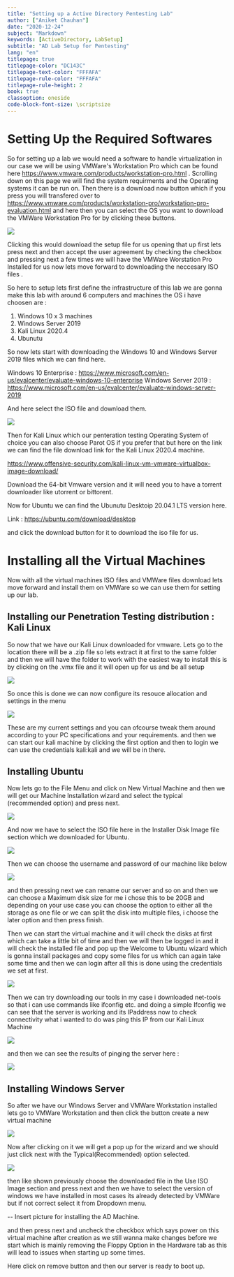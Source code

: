 ```yaml
---
title: "Setting up a Active Directory Pentesting Lab"
author: ["Aniket Chauhan"]
date: "2020-12-24"
subject: "Markdown"
keywords: [ActiveDirectory, LabSetup]
subtitle: "AD Lab Setup for Pentesting"
lang: "en"
titlepage: true
titlepage-color: "DC143C"
titlepage-text-color: "FFFAFA"
titlepage-rule-color: "FFFAFA"
titlepage-rule-height: 2
book: true
classoption: oneside
code-block-font-size: \scriptsize 
---
```



# Setting Up the Required Softwares

So for setting up a lab we would need a software to handle virtualization in our case we will be using VMWare's Workstation Pro which can be found here https://www.vmware.com/products/workstation-pro.html . Scrolling down on this page we will find the system requirments and the Operating systems it can be run on. Then there is a download now button which if you press you will transfered over to https://www.vmware.com/products/workstation-pro/workstation-pro-evaluation.html and here then you can select the OS you want to download the VMWare Workstation Pro for by clicking these buttons.

![](vmware.png)

Clicking this would download the setup file for us opening that up first lets press next and then accept the user agreement by checking the checkbox and pressing next a few times we will have the VMWare Worstation Pro Installed for us now lets move forward to downloading the neccesary ISO files .

So here to setup lets first define the infrastructure of this lab we are gonna make this lab with around 6 computers and machines the OS i have choosen are :

1. Windows 10 x 3 machines 
2. Windows Server 2019
3. Kali Linux 2020.4 
4. Ubunutu 

So now lets start with downloading the Windows 10 and Windows Server 2019 files which we can find here. 

Windows 10 Enterprise : https://www.microsoft.com/en-us/evalcenter/evaluate-windows-10-enterprise
Windows Server 2019 :  https://www.microsoft.com/en-us/evalcenter/evaluate-windows-server-2019

And here select the ISO file and download them.

![](iso.png)

Then for Kali Linux which our penteration testing Operating System of choice you can also choose Parot OS if you prefer that but here on the link we can find the file download link for the Kali Linux 2020.4 machine.

https://www.offensive-security.com/kali-linux-vm-vmware-virtualbox-image-download/

Download the 64-bit Vmware version and it will need you to have a torrent downloader like utorrent or bittorent. 


Now for Ubuntu we can find the Ubunutu Desktoip 20.04.1 LTS version here. 

Link : https://ubuntu.com/download/desktop

and click the download button for it to download the iso file for us.


# Installing all the Virtual Machines

Now with all the virtual machines ISO files and VMWare files download lets move forward and install them on VMWare so we can use them for setting up our lab.

## Installing our Penetration Testing distribution : Kali Linux

So now that we have our Kali Linux downloaded for vmware. Lets go to the location there will be a .zip file so lets extract it at first to the same folder and then we will have the folder to work with the easiest way to install this is by clicking on the .vmx file and it will open up for us and be all setup 


![](kalivm.png)


So once this is done we can now configure its resouce allocation and settings in the menu

![](kalisettings.png)

These are my current settings and you can ofcourse tweak them around according to your PC specifications and your requirements. and then we can start our kali machine by clicking the first option and then to login we can use the credentials kali:kali and we will be in there.

## Installing Ubuntu 

Now lets go to the File Menu and click on New Virtual Machine and then we will get our Machine Installation wizard and select the typical (recommended option) and press next.

![](ubuntuwizard.png)

And now we have to select the ISO file here in the Installer Disk Image file section which we downloaded for Ubuntu. 

![](ubuntuiso.png)

Then we can choose the username and password of our machine like below 

![](userubuntu.png)

and then pressing next we can rename our server and so on and then we can choose a Maximum disk size for me i chose this to be 20GB and depending on your use case you can choose the option to either all the storage as one file or we can split the disk into multiple files, i choose the later option and then press finish.

Then we can start the virtual machine and it will check the disks at first which can take a little bit of time and then we will then be logged in and it will check the installed file and pop up the Welcome to Ubuntu wizard which is gonna install packages and copy some files for us which can again take some time and then we can login after all this is done using the credentials we set at first.

![](ubuntuinstall.png)

Then we can try downloading our tools in my case i downloaded net-tools so that i can use commands like ifconfig etc. and doing a simple Ifconfig we can see that the server is working and its IPaddress now to check connectivity what i wanted to do was ping this IP from our Kali Linux Machine

![](ifconfig.png)

and then we can see the results of pinging the server here :

![](kaliping.png)

## Installing Windows Server 

So after we have our Windows Server and VMWare Workstation installed lets go to VMWare Workstation and then click the button create a new virtual machine 

![](createvm.png)

Now after clicking on it we will get a pop up for the wizard and we should just click next with the Typical(Recommended) option selected.

![](install1.png)

then like shown previously choose the downloaded file in the Use ISO Image section and press next and then we have to select the version of windows we have installed in most cases its already detected by VMWare but if not correct select it from Dropdown menu.

-- Insert picture for installing the AD Machine.

and then press next and uncheck the checkbox which says power on this virtual machine after creation as we still wanna make changes before we start which is mainly removing the Floppy Option in the Hardware tab as this will lead to issues when starting up some times.

Here click on remove button and then our server is ready to boot up.

